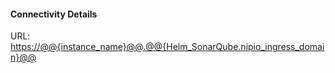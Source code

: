 
#### Connectivity Details

URL:
[https://@@{instance_name}@@.@@{Helm_SonarQube.nipio_ingress_domain}@@](https://@@{instance_name}@@.@@{Helm_SonarQube.nipio_ingress_domain}@@)
